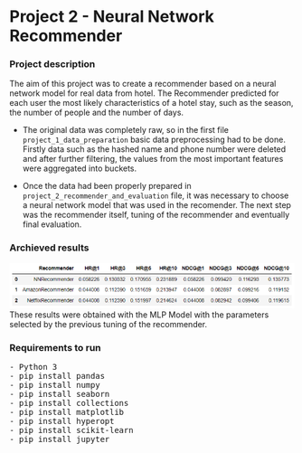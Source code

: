 # Project 2 -  Neural Network Recommender 

### Project description
The aim of this project was to create a recommender based on a neural network model for real data from hotel. The Recommender predicted for each user the most likely characteristics of a hotel stay, such as the season, the number of people and the number of days.

- The original data was completely raw, so in the first file <code>project_1_data_preparation</code> basic data preprocessing had to be done. Firstly data such as the hashed name and phone number were deleted and after further filtering, the values from the most important features were aggregated into buckets.

- Once the data had been properly prepared in <code>project_2_recommender_and_evaluation</code> file, it was necessary to choose a neural network model that was used in the recomender. The next step was the recommender itself, tuning of the recommender and eventually final evaluation.

### Archieved results
![Recommender results in comparison with Amazon and Netflix Recommenders](img/results.PNG?raw=true "Results in comparison with Amazon and Netflix Recommenders") <br>
These results were obtained with the MLP Model with the parameters selected by the previous tuning of the recommender.

### Requirements to run
<pre>
- Python 3
- pip install pandas
- pip install numpy
- pip install seaborn
- pip install collections
- pip install matplotlib
- pip install hyperopt
- pip install scikit-learn
- pip install jupyter
</pre>
